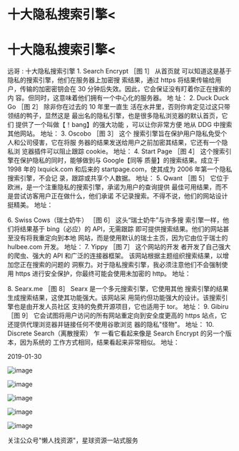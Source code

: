# 十大隐私搜索引擎<

# 十大隐私搜索引擎<

远哥 : 十大隐私搜索引擎 1\. Search Encrypt ［图 1］ 从首页就 可以知道这是基于隐私的搜索引擎，他们在服务器上加密搜 索结果，通过 https 将结果传输给用户，传输的加密密钥会在 30 分钟后失效。因此，它会保证没有盯着你正在搜索的内 容。但同时，这意味着他们拥有一个中心化的服务器。 地 址： 2\. Duck Duck Go ［图 2］ 除非你在过去的 10 年里一直生 活在水井里，否则你肯定见过这只带领结的鸭子，显然这是 最出名的隐私引擎，也是很多隐私浏览器的默认首页，它们 提供了一个叫做【！bang】的强大功能 ，可以让你非常方便 地从 DDG 中搜索其他网站。 地址： 3\. Oscobo ［图 3］ 这个 搜索引擎旨在保护用户隐私免受个人和公司侵害，它在将服 务器的结果发送给用户之前加密其结果，它还有一个隐私浏 览器插件可以阻止跟踪 cookie。 地址： 4\. Start Page ［图 4］ 这个搜索引擎在保护隐私的同时，能够做到与 Google【同等 质量】的搜索结果。成立于 1998 年的 lxquick.com 和后来的 startpage.com，使其成为 2006 年第一个隐私搜索引擎，不会记 录，跟踪或共享个人数据。 地址： 5\. Qwant ［图 5］ 它位于 欧洲，是一个注重隐私的搜索引擎，承诺为用户的查询提供 最佳可用结果，而不是尝试访客用户正在做什么，他们承诺 不记录搜索。不得不说，他们的网站设计挺精美。 地址：

6\. Swiss Cows（瑞士奶牛） ［图 6］ 这头“瑞士奶牛”与许多搜 索引擎一样，他们将结果基于 bing（必应）的 API，无需跟踪 即可提供搜索结果。他们的网站甚至没有将我重定向到本地 网站，而是使用默认的瑞士主页，因为它由位于瑞士的 hulbee.com 开发。 地址： 7\. Yippy ［图 7］ 这个网站的开发 者开发了自己强大的爬虫、强大的 API 和广泛的连接器框架。 该网站根据主题组织搜索结果，以增加您正在搜索的问题的 洞察力。对于隐私搜索引擎，我必须注意他们不会强制使用 https 进行安全保护，你最终可能会使用未加密的 http。 地址：

8\. Searx.me ［图 8］ Searx 是一个多元搜索引擎，它使用其他 搜索引擎的结果生成搜索结果，这使其功能强大。该网站采 用简约但功能强大的设计。该搜索引擎也是由开发人员社区 支持的免费开源项目，它也适用于 tor。 地址： 9\. Gibiru ［图 9］ 它会试图将用户访问的所有网站重定向到安全度更高的 https 站点，它还提供代理浏览器并链接任何不使用谷歌浏览 器的隐私"怪物"。 地址： 10\. Discrete Search（离散搜索） 乍 一看它看起来像是 Search Encrypt 的另一个版本，因为系统的 工作方式相同，结果看起来非常相似。 地址：

2019-01-30

![image](img/Image_054.png)

![image](img/Image_055.png)

![image](img/Image_056.png)

![image](img/Image_057.png)

![image](img/Image_058.png)

关注公众号"懒人找资源"，星球资源一站式服务